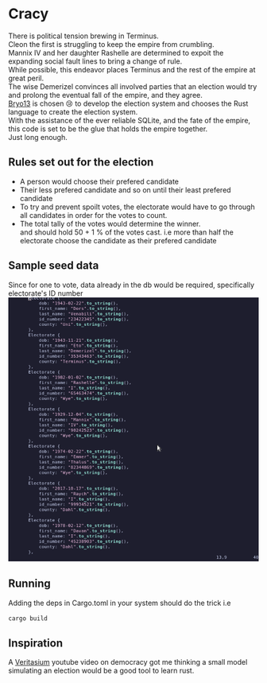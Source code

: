 # Cracy
There is political tension brewing in Terminus.  
Cleon the first is struggling to keep the empire from crumbling.  
Mannix IV and her daughter Rashelle are determined to expoit the  
expanding social fault lines to bring a change of rule.  
While possible, this endeavor places Terminus and the rest of the empire at great peril.  
The wise Demerizel convinces all involved parties that an election would try and prolong the eventual fall of the empire, and they agree.  
[Bryo13](https://github.com/bryo13) is chosen 😢 to develop the election system and chooses the Rust language to create the election system.  
With the assistance of the ever reliable SQLite, and the fate of the empire, this code is set to be the glue that holds the empire together.  
Just long enough.  

## Rules set out for the election
- A person would choose their prefered candidate
- Their less prefered candidate and so on until their least prefered candidate
- To try and prevent spoilt votes, the electorate would have to go through all candidates in order  for the votes to count.
- The total tally of the votes would determine the winner.  
and should hold 50 + 1 % of the votes cast. i.e more than half the electorate choose the candidate as their prefered candidate

## Sample seed data
Since for one to vote, data already in the db would be required, specifically electorate's ID number 
![seed](pics/seed.png)
## Running
Adding the deps in Cargo.toml in your system should do the trick
i.e
```bash
cargo build
```

## Inspiration
A [Veritasium](https://www.youtube.com/watch?v=qf7ws2DF-zk) youtube video
 on democracy got me thinking a small model simulating an election
 would be a good tool to learn rust.
